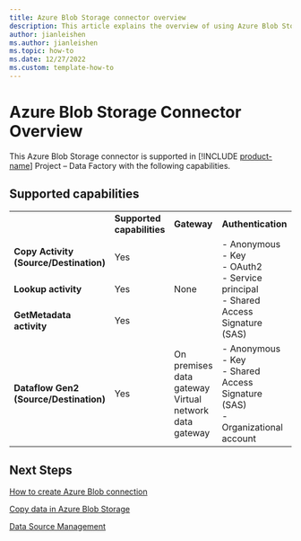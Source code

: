 ```yaml
---
title: Azure Blob Storage connector overview
description: This article explains the overview of using Azure Blob Storage.
author: jianleishen
ms.author: jianleishen
ms.topic: how-to
ms.date: 12/27/2022
ms.custom: template-how-to 
---
```


# Azure Blob Storage Connector Overview

This Azure Blob Storage connector is supported in [!INCLUDE [product-name](../includes/product-name.md)] Project  – Data Factory with the following capabilities. 


## Supported capabilities

<table>
                <tr><td><td><b>Supported capabilities</b></td><td><b>Gateway</b></td><td><b>Authentication</b></td></tr>
                <tr><td><b>Copy Activity (Source/Destination)</b></td><td>Yes</td><td rowspan=3>None</td><td rowspan=3>- Anonymous<br>- Key<br>- OAuth2<br>- Service principal<br>- Shared Access Signature (SAS)</td></tr>
                <tr><td><b>Lookup activity</b></td><td>Yes</td></tr>
                <tr><td><b>GetMetadata activity</b></td><td>Yes</td></tr>
                <tr><td><b>Dataflow Gen2 (Source/Destination)</b></td><td>Yes</td><td>On premises data gateway <br> Virtual network data gateway </td><td>- Anonymous<br>- Key<br>- Shared Access Signature (SAS)<br>- Organizational account</td></tr>
</table>


## Next Steps

[How to create Azure Blob connection](connector-azure-blob-storage.md)

[Copy data in Azure Blob Storage](connector-azure-blob-storage-copy-activity.md)

[Data Source Management](placeholder-update-later.md)
